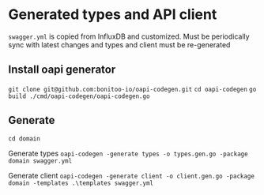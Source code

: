 # Generated types and API client

`swagger.yml` is copied from InfluxDB and customized. Must be periodically sync with latest changes
 and types and client must be re-generated
## Install oapi generator
`git clone git@github.com:bonitoo-io/oapi-codegen.git`
`cd oapi-codegen`
`go build ./cmd/oapi-codegen/oapi-codegen.go` 
## Generate
`cd domain`
 
Generate types
`oapi-codegen -generate types -o types.gen.go -package domain swagger.yml`

Generate client
`oapi-codegen -generate client -o client.gen.go -package domain -templates .\templates swagger.yml`

